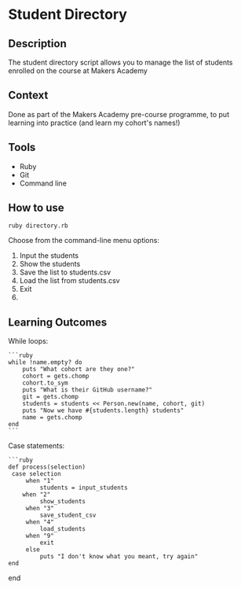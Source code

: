 Student Directory
=================

## Description

The student directory script allows you to manage the list of students enrolled on the course at Makers Academy

## Context

Done as part of the Makers Academy pre-course programme, to put learning into practice (and learn my cohort's names!)

## Tools

* Ruby
* Git
* Command line

## How to use

 ```shell
 ruby directory.rb
 ```
 
Choose from the command-line menu options:
 
1. Input the students
2. Show the students
3. Save the list to students.csv
4. Load the list from students.csv
9. Exit
10. 


## Learning Outcomes

While loops:

	```ruby
	while !name.empty? do
		puts "What cohort are they one?"
		cohort = gets.chomp
		cohort.to_sym
		puts "What is their GitHub username?"
		git = gets.chomp
		students = students << Person.new(name, cohort, git)
		puts "Now we have #{students.length} students"
		name = gets.chomp
	end
	```

Case statements:
	
	```ruby
	def process(selection)
	 case selection
		 when "1" 
			 students = input_students
	 	when "2"
			 show_students
		 when "3"
			 save_student_csv
		 when "4"
			 load_students
		 when "9"
			 exit
		 else
			 puts "I don't know what you meant, try again"
	end
end
```


